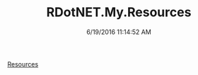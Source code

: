 ﻿---
title: RDotNET.My.Resources
date: 6/19/2016 11:14:52 AM
---

[Resources](T-RDotNET.My.Resources.Resources.html)
